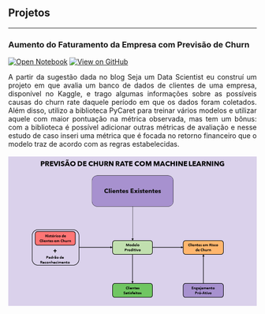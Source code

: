 ## Projetos

---

### Aumento do Faturamento da Empresa com Previsão de Churn

[![Open Notebook](https://img.shields.io/badge/Jupyter-Open_Notebook-blue?logo=Jupyter)](projects/churn_bank.html)
[![View on GitHub](https://img.shields.io/badge/GitHub-View_on_GitHub-blue?logo=GitHub)](https://github.com/math-prog/Churn-Rate-Bank)

<div style="text-align: justify">A partir da sugestão dada no blog Seja um Data Scientist eu construí um projeto em que avalia um banco de dados de clientes de uma empresa, disponível no Kaggle, e trago algumas informações sobre as possíveis causas do churn rate daquele período em que os dados foram coletados. Além disso, utilizo a biblioteca PyCaret para treinar vários modelos e utilizar aquele com maior pontuação na métrica observada, mas tem um bônus: com a biblioteca é possível adicionar outras métricas de avaliação e nesse estudo de caso inseri uma métrica que é focada no retorno financeiro que o modelo traz de acordo com as regras estabelecidas.</div> 
<br>
<center><img src="images/project-churn-top_bank/churn-rate-prediction.v2.png"/></center>
<br>

